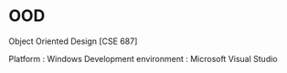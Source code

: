 # OOD
Object Oriented Design [CSE 687]

Platform : Windows
Development environment : Microsoft Visual Studio

